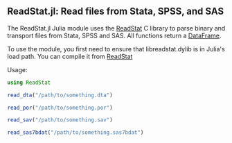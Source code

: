 ReadStat.jl: Read files from Stata, SPSS, and SAS
--

The ReadStat.jl Julia module uses the
[ReadStat](https://github.com/WizardMac/ReadStat) C library to parse binary and
transport files from Stata, SPSS and SAS. All functions return a
[DataFrame](https://github.com/JuliaStats/DataFrames.jl).

To use the module, you first need to ensure that libreadstat.dylib is in
Julia's load path. You can compile it from [ReadStat](https://github.com/WizardMac/ReadStat)

Usage:

```julia
using ReadStat

read_dta("/path/to/something.dta")

read_por("/path/to/something.por")

read_sav("/path/to/something.sav")

read_sas7bdat("/path/to/something.sas7bdat")
```
